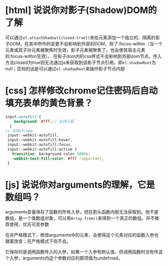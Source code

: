 # [html] 说说你对影子(Shadow)DOM的了解

可以通过`el.attachShadow({closed:true})`来给元素添加一个独立的、隔离的影子DOM，在其中所作的变更不会影响到外部的DOM，除了:focus-within（当一个元素或其子孙元素被聚焦时生效，影子元素被聚焦了，也会使其宿主元素的:focus-within生效）。
在影子dom内的css样式不会影响到外部dom节点。传入方法closed为true则无法通过js来获取到该影子节点引用，即`el.shadowRoot`为null；否则的话是可以通过`el.shadowRoot`来操作影子节点内部

# [css] 怎样修改chrome记住密码后自动填充表单的黄色背景？

```scss
input:autofill {
    background: #fff;// 支持火狐
  }
// 支持chrome
 input:-webkit-autofill,
 input:-webkit-autofill:hover,
 input:-webkit-autofill:focus,
 input:-webkit-autofill:active {
   transition: background-color 5000s;
   -webkit-text-fill-color: #fff !important;
 }
```

# [js] 说说你对arguments的理解，它是数组吗？

arguments变量保存了函数的所有入参，但在箭头函数内部无法获取到。他不是数组，是一个类数组对象，可以用`Array.from()`来得到一个真正的数组。并不推荐使用，优先可变参数

在非严格模式下，修改arguments中的元素，会使得这个元素对应的函数入参也跟着改变；在严格模式下则不会。

它保存的是调用函数传入的入参，如果一个入参有默认值，但调用函数时没有传这个入参，arguments内这个参数对应的那项值为undefined。
